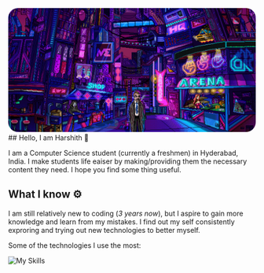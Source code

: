 <img src="./cover.gif" style="border-radius: 20px;" />
## Hello, I am Harshith 🙋

I am a Computer Science student (currently a freshmen) in Hyderabad, India. I make students life eaiser by making/providing  them the necessary content they need. I hope you find some thing useful.

## What I know ⚙️

I am still relatively new to coding (*3 years now*), but I aspire to gain more knowledge and learn from my mistakes. I find out my self consistently exproring and trying out new technologies to better myself.

Some of the technologies I use the most:

![My Skills](https://skillicons.dev/icons?i=js,html,css,py,react,cpp,cloudflare,discord,bots,github,git,ts,md,nodejs)

